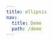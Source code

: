 ```yaml
---
title: ellipsis
nav:
  title: Demo
  path: /demo
---
```


<code src="../examples/ellipsis.tsx"></code>
